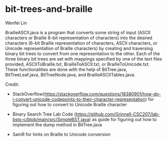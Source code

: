 # bit-trees-and-braille
Wenfei Lin


BrailleASCII.java is a program that converts some string of input (ASCII characters or Braille 6-bit representation of characters) into the desired characters (6-bit Braille representation of characters, ASCII characters, or Unicode representation of Braille characters) by creating and traversing binary bit trees to convert from one representation to the other. Each of the three binary bit trees are set with mappings specified by one of the text files provided, ASCIIToBraille.txt, BrailleToASCII.txt, or BrailleToUnicode.txt. These functionalities are done with the help of BitTree.java, BitTreeLeaf.java, BitTreeNode.java, and BrailleASCIITables.java.


Credit:

- StackOverflow(https://stackoverflow.com/questions/18380901/how-do-i-convert-unicode-codepoints-to-their-character-representation) for figuring out how to convert to Unicode Braille character

- Binary Search Tree Lab Code (https://github.com/Grinnell-CSC207/lab-bsts-c/blob/main/src/SimpleBST.java) as guide for figuring out how to implement the dump method in BitTree.java

- SamR for hints on Braille to Unicode conversion